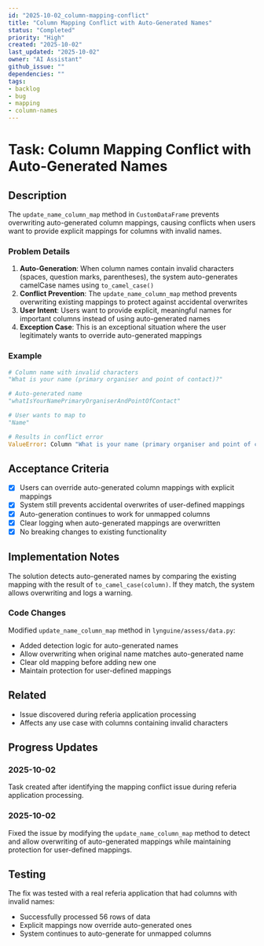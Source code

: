 ```yaml
---
id: "2025-10-02_column-mapping-conflict"
title: "Column Mapping Conflict with Auto-Generated Names"
status: "Completed"
priority: "High"
created: "2025-10-02"
last_updated: "2025-10-02"
owner: "AI Assistant"
github_issue: ""
dependencies: ""
tags:
- backlog
- bug
- mapping
- column-names
---
```


# Task: Column Mapping Conflict with Auto-Generated Names

## Description

The `update_name_column_map` method in `CustomDataFrame` prevents overwriting auto-generated column mappings, causing conflicts when users want to provide explicit mappings for columns with invalid names.

### Problem Details

1. **Auto-Generation**: When column names contain invalid characters (spaces, question marks, parentheses), the system auto-generates camelCase names using `to_camel_case()`
2. **Conflict Prevention**: The `update_name_column_map` method prevents overwriting existing mappings to protect against accidental overwrites
3. **User Intent**: Users want to provide explicit, meaningful names for important columns instead of using auto-generated names
4. **Exception Case**: This is an exceptional situation where the user legitimately wants to override auto-generated mappings

### Example

```python
# Column name with invalid characters
"What is your name (primary organiser and point of contact)?"

# Auto-generated name
"whatIsYourNamePrimaryOrganiserAndPointOfContact"

# User wants to map to
"Name"

# Results in conflict error
ValueError: Column "What is your name (primary organiser and point of contact)?" already exists in the name-column map...
```

## Acceptance Criteria

- [x] Users can override auto-generated column mappings with explicit mappings
- [x] System still prevents accidental overwrites of user-defined mappings
- [x] Auto-generation continues to work for unmapped columns
- [x] Clear logging when auto-generated mappings are overwritten
- [x] No breaking changes to existing functionality

## Implementation Notes

The solution detects auto-generated names by comparing the existing mapping with the result of `to_camel_case(column)`. If they match, the system allows overwriting and logs a warning.

### Code Changes

Modified `update_name_column_map` method in `lynguine/assess/data.py`:
- Added detection logic for auto-generated names
- Allow overwriting when original name matches auto-generated name
- Clear old mapping before adding new one
- Maintain protection for user-defined mappings

## Related

- Issue discovered during referia application processing
- Affects any use case with columns containing invalid characters

## Progress Updates

### 2025-10-02
Task created after identifying the mapping conflict issue during referia application processing.

### 2025-10-02
Fixed the issue by modifying the `update_name_column_map` method to detect and allow overwriting of auto-generated mappings while maintaining protection for user-defined mappings.

## Testing

The fix was tested with a real referia application that had columns with invalid names:
- Successfully processed 56 rows of data
- Explicit mappings now override auto-generated ones
- System continues to auto-generate for unmapped columns
